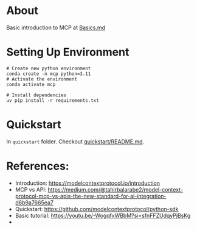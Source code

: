 # About
Basic introduction to MCP at [Basics.md](Basics.md)  

# Setting Up Environment
```shell
# Create new python environment
conda create -n mcp python=3.11
# Activate the environment
conda activate mcp

# Install dependencies
uv pip install -r requirements.txt
```

# Quickstart
In `quickstart` folder. Checkout [quickstart/README.md](quickstart/README.md).


# References:
- Introduction: https://modelcontextprotocol.io/introduction
- MCP vs API: https://medium.com/@tahirbalarabe2/model-context-protocol-mcp-vs-apis-the-new-standard-for-ai-integration-d6b9a7665ea7
- Quickstart: https://github.com/modelcontextprotocol/python-sdk
- Basic tutorial: https://youtu.be/-WogqfxWBbM?si=sfnFFZUdqyPjBsKg
- 
